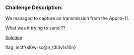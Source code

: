 ### Challenge Description:
We managed to capture an transmission from the Apollo-11.

What was it trying to send ??

[Solution](./soln.md)

flag: inctf{sl0w-sc@n_t3l3v1s10n}
